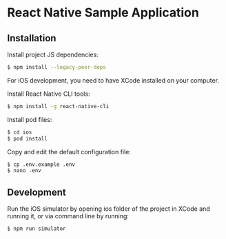# React Native Sample Application

## Installation

Install project JS dependencies:

```bash
$ npm install --legacy-peer-deps
```

For iOS development, you need to have XCode installed on your computer.

Install React Native CLI tools:

```bash
$ npm install -g react-native-cli
```

Install pod files:

```bash
$ cd ios
$ pod install
```

Copy and edit the default configuration file:

```bash
$ cp .env.example .env
$ nano .env
```

## Development

Run the iOS simulator by opening ios folder of the project in XCode and running it, or via command line by running:

```bash
$ npm run simulator
```
